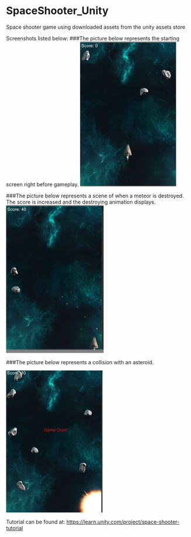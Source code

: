 # SpaceShooter_Unity
Space shooter game using downloaded assets from the unity assets store

Screenshots listed below: 
###The picture below represents the starting screen right before gameplay. 
![Image of Sorting Animation](https://github.com/derekyee97/SpaceShooter_Unity/blob/master/main_ship.PNG)

###The picture below represents a scene of when a meteor is destroyed. The score is increased and the destroying animation displays.
![Image of Sorting Animation](https://github.com/derekyee97/SpaceShooter_Unity/blob/master/destroyed_asteroid.PNG)

###The picture below represents a collision with an asteroid.

![Image of Sorting Animation](https://github.com/derekyee97/SpaceShooter_Unity/blob/master/destroyed_ship.PNG)

Tutorial can be found at: https://learn.unity.com/project/space-shooter-tutorial
